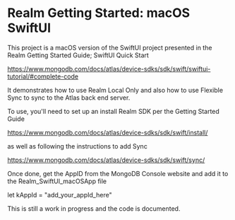 #  Realm Getting Started: macOS SwiftUI

This project is a macOS version of the SwiftUI project presented in the Realm Getting Started Guide; SwiftUI Quick Start

https://www.mongodb.com/docs/atlas/device-sdks/sdk/swift/swiftui-tutorial/#complete-code

It demonstrates how to use Realm Local Only and also how to use Flexible Sync to sync to the Atlas back end server.

To use, you'll need to set up an install Realm SDK per the Getting Started Guide

https://www.mongodb.com/docs/atlas/device-sdks/sdk/swift/install/

as well as following the instructions to add Sync

https://www.mongodb.com/docs/atlas/device-sdks/sdk/swift/sync/

Once done, get the AppID from the MongoDB Console website and add it to the Realm_SwiftUI_macOSApp file

let kAppId = "add_your_appId_here"

This is still a work in progress and the code is documented.
